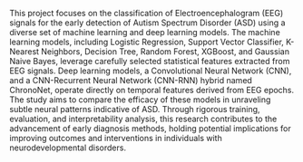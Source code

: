 This project focuses on the classification of Electroencephalogram (EEG) signals for the early
detection of Autism Spectrum Disorder (ASD) using a diverse set of machine learning and deep
learning models. The machine learning models, including Logistic Regression, Support Vector
Classifier, K-Nearest Neighbors, Decision Tree, Random Forest, XGBoost, and Gaussian Naive
Bayes, leverage carefully selected statistical features extracted from EEG signals. Deep learning
models, a Convolutional Neural Network (CNN), and a CNN-Recurrent Neural Network
(CNN-RNN) hybrid named ChronoNet, operate directly on temporal features derived from EEG
epochs. The study aims to compare the efficacy of these models in unraveling subtle neural
patterns indicative of ASD. Through rigorous training, evaluation, and interpretability analysis,
this research contributes to the advancement of early diagnosis methods, holding potential
implications for improving outcomes and interventions in individuals with neurodevelopmental
disorders.
